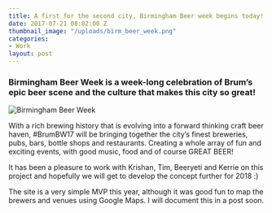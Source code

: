```yaml
---
title: A first for the second city, Birmingham Beer week begins today!
date: 2017-07-21 08:02:00 Z
thumbnail_image: "/uploads/birm_beer_week.png"
categories:
- Work
layout: post
---
```


### Birmingham Beer Week is a week-long celebration of Brum’s epic beer scene and the culture that makes this city so great!

<p><img  src="{{ site.baseurl }}//uploads/birm_beer_week.png" alt="Birmingham Beer Week"  /></p>

With a rich brewing history that is evolving into a forward thinking craft beer haven, #BrumBW17 will be bringing together the city’s finest breweries, pubs, bars, bottle shops and restaurants. Creating a whole array of fun and exciting events, with good music, food and of course GREAT BEER!

It has been a pleasure to work with Krishan, Tim, Beeryeti and Kerrie on this project and hopefully we will get to develop the concept further for 2018 :) 

The site is a very simple MVP this year, although it was good fun to map the brewers and venues using Google Maps. I will document this in a post soon. 
